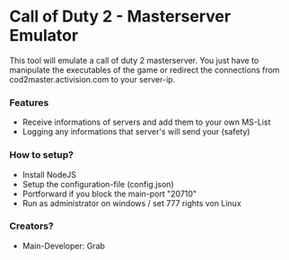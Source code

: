 # Call of Duty 2 - Masterserver Emulator # 

 This tool will emulate a call of duty 2 masterserver. 
 You just have to manipulate the executables of the game or redirect the connections from cod2master.activision.com to your server-ip.

### Features ###

* Receive informations of servers and add them to your own MS-List
* Logging any informations that server's will send your (safety)

### How to setup? ###

* Install NodeJS
* Setup the configuration-file (config.json)
* Portforward if you block the main-port "20710"
* Run as administrator on windows / set 777 rights von Linux

### Creators? ###

* Main-Developer: Grab